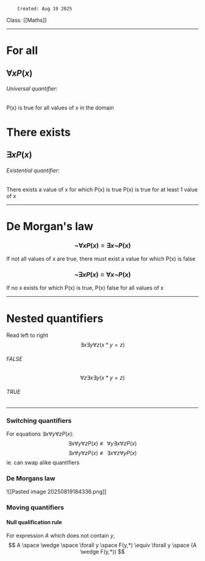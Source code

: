 		Created: Aug 19 2025
Class: [[Maths]]
- - -
# For all 
## $\forall xP(x)$ 
###### Universal quantifier: 
P(x) is true for all values of x in the domain

# There exists
## $\exists xP(x)$
###### Existential quantifier:
There exists a value of x for which P(x) is true
P(x) is true for at least 1 value of x

- - -
# De Morgan's law
### $$\neg \forall x P(x) \equiv \exists x \neg P(x)$$
If not all values of x are true, there must exist a value for which P(x) is false
### $$\neg \exists  x P(x) \equiv \forall x \neg P(x) $$
 If no x exists for which P(x) is true, P(x) false for all values of x

- - -
# Nested quantifiers
Read left to right
$$
\exists x \exists y \forall z(x*y=z)
$$
###### FALSE
$$
\forall z \exists x \exists y (x*y=z)
$$
###### TRUE
- - -
### Switching quantifiers
For equations $\exists x \forall y \forall z P(x):$
$$
\exists x \forall y \forall z P(x) \not\equiv \forall y \exists x \forall z P(x) 
$$
$$
\exists x \forall y \forall z P(x) \not\equiv \exists x \forall z \forall y P(x) 
$$
ie. can swap alike quantifiers
### De Morgans law
![[Pasted image 20250819184336.png]]

### Moving quantifiers
#### Null qualification rule
For expression $A$ which does not contain $y$,
$$
A \space \wedge \space \forall y \space F(y,*) \equiv \forall y \space (A \wedge F(y,*))
$$

